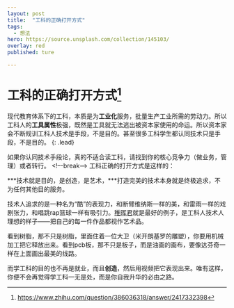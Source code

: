 ```yaml
---
layout: post
title:  "工科的正确打开方式"
tags:
  - 想法
hero: https://source.unsplash.com/collection/145103/
overlay: red
published: ture

---
```


# 工科的正确打开方式[^1]


现代教育体系下的工科，本质是为**工业化**服务，批量生产工业所需的劳动力。所以工科人的**工具属性**极强，既然是工具就无法逃出被资本家使用的命运。所以资本家会不断规训工科人技术是手段，不是目的。甚至很多工科学生都认同技术只是手段，不是目的。
{: .lead} 

如果你认同技术手段论，真的不适合读工科，请找到你的核心竞争力（做业务，管理）或者转行。
<!–-break-–> 
工科正确的打开方式是这样的：

***技术就是目的，是创造，是艺术，***打造完美的技术本身就是终极追求，不为任何其他目的服务。

技术人追求的是一种名为“酷”的表现力，和断臂维纳斯一样的美，和雷雨一样的戏剧张力，和唱跳rap篮球一样有吸引力。[稚晖君](https://space.bilibili.com/20259914?spm_id_from=333.337.0.0)就是最好的例子，是工科人技术人理想的样子——把自己的每一件作品都视作艺术品。


看到树脂，那不只是树脂，里面住着一位大卫（米开朗基罗的雕塑），你要用机械加工把它释放出来。看到pcb板，那不只是板子，而是油画的画布，要像达芬奇一样在上面画出最美的线路。


而学工科的目的也不再是就业，而且**创造**，然后用视频把它表现出来。唯有这样，你便不会再觉得学工科一无是处，而是你自我升华的必由之路。

[^1]:https://www.zhihu.com/question/386036318/answer/2417332398
